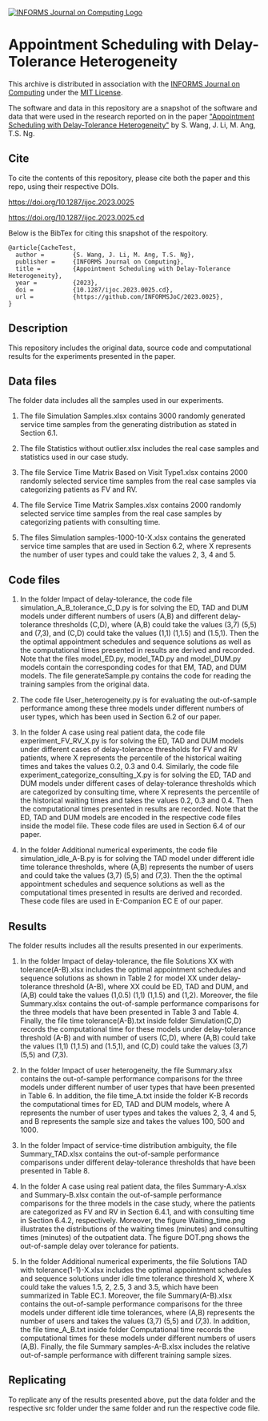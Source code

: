 [![INFORMS Journal on Computing Logo](https://INFORMSJoC.github.io/logos/INFORMS_Journal_on_Computing_Header.jpg)](https://pubsonline.informs.org/journal/ijoc)

# Appointment Scheduling with Delay-Tolerance Heterogeneity

This archive is distributed in association with the [INFORMS Journal on
Computing](https://pubsonline.informs.org/journal/ijoc) under the [MIT License](LICENSE).

The software and data in this repository are a snapshot of the software and data
that were used in the research reported on in the paper 
["Appointment Scheduling with Delay-Tolerance Heterogeneity"](https://doi.org/10.1287/ijoc.2023.0025) by S. Wang, J. Li, M. Ang, T.S. Ng. 


## Cite

To cite the contents of this repository, please cite both the paper and this repo, using their respective DOIs.

https://doi.org/10.1287/ijoc.2023.0025

https://doi.org/10.1287/ijoc.2023.0025.cd

Below is the BibTex for citing this snapshot of the respoitory.

```
@article{CacheTest,
  author =        {S. Wang, J. Li, M. Ang, T.S. Ng},
  publisher =     {INFORMS Journal on Computing},
  title =         {Appointment Scheduling with Delay-Tolerance Heterogeneity},
  year =          {2023},
  doi =           {10.1287/ijoc.2023.0025.cd},
  url =           {https://github.com/INFORMSJoC/2023.0025},
}  
```

## Description

This repository includes the original data, source code and computational results for the experiments presented in the paper.


## Data files

The folder data includes all the samples used in our experiments.

1. The file Simulation Samples.xlsx contains 3000 randomly generated service time samples from the generating distribution as stated in Section 6.1.

2. The file Statistics without outlier.xlsx includes the real case samples and statistics used in our case study.

3. The file Service Time Matrix Based on Visit Type1.xlsx contains 2000 randomly selected service time samples from the real case samples via categorizing patients as FV and RV.

4. The file Service Time Matrix Samples.xlsx contains 2000 randomly selected service time samples from the real case samples by categorizing patients with consulting time.

5. The files Simulation samples-1000-10-X.xlsx contains the generated service time samples that are used in Section 6.2, where X represents the number of user types and could take the values 2, 3, 4 and 5.

## Code files

1. In the folder Impact of delay-tolerance, the code file simulation_A_B_tolerance_C_D.py is for solving the ED, TAD and DUM models under different numbers of users (A,B) and different delay-tolerance thresholds (C,D), where (A,B) could take the values (3,7) (5,5) and (7,3), and (C,D) could take the values (1,1) (1,1.5) and (1.5,1). Then the the optimal appointment schedules and sequence solutions as well as the computational times presented in results are derived and recorded. Note that the files model_ED.py, model_TAD.py and model_DUM.py models contain the corresponding codes for that EM, TAD, and DUM models. The file generateSample.py contains the code for reading the training samples from the original data.

2. The code file User_heterogeneity.py is for evaluating the out-of-sample performance among these three models under different numbers of user types, which has been used in Section 6.2 of our paper.

3. In the folder A case using real patient data, the code file experiment_FV_RV_X.py is for solving the ED, TAD and DUM models under different cases of delay-tolerance thresholds for FV and RV patients, where X represents the percentile of the historical waiting times and takes the values 0.2, 0.3 and 0.4. Similarly, the code file experiment_categorize_consulting_X.py is for solving the ED, TAD and DUM models under different cases of delay-tolerance thresholds which are categorized by consulting time, where X represents the percentile of the historical waiting times and takes the values 0.2, 0.3 and 0.4. Then the computational times presented in results are recorded. Note that the ED, TAD and DUM models are encoded in the respective code files inside the model file. These code files are used in Section 6.4 of our paper.

4. In the folder Additional numerical experiments, the code file simulation_idle_A-B.py is for solving the TAD model under different idle time tolerance thresholds, where (A,B) represents the number of users and could take the values (3,7) (5,5) and (7,3). Then the the optimal appointment schedules and sequence solutions as well as the computational times presented in results are derived and recorded. These code files are used in E-Companion EC E of our paper.



## Results

The folder results includes all the results presented in our experiments.

1. In the folder Impact of delay-tolerance, the file Solutions XX with tolerance(A-B).xlsx includes the optimal appointment schedules and sequence solutions as shown in Table 2 for model XX under delay-tolerance threshold (A-B), where XX could be ED, TAD and DUM, and (A,B) could take the values (1,0.5) (1,1) (1,1.5) and (1,2). Moreover, the file Summary.xlsx contains the out-of-sample performance comparisons for the three models that have been presented in Table 3 and Table 4. Finally, the file time tolerance(A-B).txt inside folder Simulation(C,D) records the computational time for these models under delay-tolerance threshold (A-B) and with number of users (C,D), where (A,B) could take the values (1,1) (1,1.5) and (1.5,1), and (C,D) could take the values (3,7) (5,5) and (7,3).
   
2. In the folder Impact of user heterogeneity, the file Summary.xlsx contains the out-of-sample performance comparisons for the three models under different number of user types that have been presented in Table 6. In addition, the file time_A.txt inside the folder K-B records the computational times for ED, TAD and DUM models, where A represents the number of user types and takes the values 2, 3, 4 and 5, and B represents the sample size and takes the values 100, 500 and 1000.
   
3. In the folder Impact of service-time distribution ambiguity, the file Summary_TAD.xlsx contains the out-of-sample performance comparisons under different delay-tolerance thresholds that have been presented in Table 8.
   
4. In the folder A case using real patient data, the files Summary-A.xlsx and Summary-B.xlsx contain the out-of-sample performance comparisons for the three models in the case study, where the patients are categorized as FV and RV in Section 6.4.1, and with consulting time in Section 6.4.2, respectively. Moreover, the figure Waiting_time.png illustrates the distributions of the waiting times (minutes) and consulting times (minutes) of the outpatient data. The figure DOT.png shows the out-of-sample delay over tolerance for patients. 
   
5. In the folder Additional numerical experiments, the file Solutions TAD with tolerance(1-1)-X.xlsx includes the optimal appointment schedules and sequence solutions under idle time tolerance threshold X, where X could take the values 1.5, 2, 2.5, 3 and 3.5, which have been summarized in Table EC.1. Moreover, the file Summary(A-B).xlsx contains the out-of-sample performance comparisons for the three models under different idle time tolerances, where (A,B) represents the number of users and takes the values (3,7) (5,5) and (7,3). In addition, the file time_A_B.txt inside folder Computational time records the computational times for these models under different numbers of users (A,B). Finally, the file Summary samples-A-B.xlsx includes the relative out-of-sample performance with different training sample sizes.

## Replicating

To replicate any of the results presented above, put the data folder and the respective src folder under the same folder and run the respective code file.

